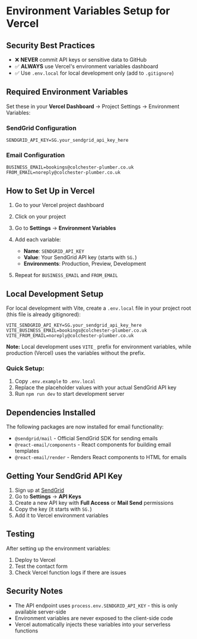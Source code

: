 # Environment Variables Setup for Vercel

## Security Best Practices
- ❌ **NEVER** commit API keys or sensitive data to GitHub
- ✅ **ALWAYS** use Vercel's environment variables dashboard
- ✅ Use `.env.local` for local development only (add to `.gitignore`)

## Required Environment Variables

Set these in your **Vercel Dashboard** → Project Settings → Environment Variables:

### SendGrid Configuration
```
SENDGRID_API_KEY=SG.your_sendgrid_api_key_here
```

### Email Configuration
```
BUSINESS_EMAIL=bookings@colchester-plumber.co.uk
FROM_EMAIL=noreply@colchester-plumber.co.uk
```

## How to Set Up in Vercel

1. Go to your Vercel project dashboard
2. Click on your project
3. Go to **Settings** → **Environment Variables**
4. Add each variable:
   - **Name**: `SENDGRID_API_KEY`
   - **Value**: Your SendGrid API key (starts with `SG.`)
   - **Environments**: Production, Preview, Development

5. Repeat for `BUSINESS_EMAIL` and `FROM_EMAIL`

## Local Development Setup

For local development with Vite, create a `.env.local` file in your project root (this file is already gitignored):

```env
VITE_SENDGRID_API_KEY=SG.your_sendgrid_api_key_here
VITE_BUSINESS_EMAIL=bookings@colchester-plumber.co.uk
VITE_FROM_EMAIL=noreply@colchester-plumber.co.uk
```

**Note:** Local development uses `VITE_` prefix for environment variables, while production (Vercel) uses the variables without the prefix.

### Quick Setup:
1. Copy `.env.example` to `.env.local`
2. Replace the placeholder values with your actual SendGrid API key
3. Run `npm run dev` to start development server

## Dependencies Installed

The following packages are now installed for email functionality:
- `@sendgrid/mail` - Official SendGrid SDK for sending emails
- `@react-email/components` - React components for building email templates
- `@react-email/render` - Renders React components to HTML for emails

## Getting Your SendGrid API Key

1. Sign up at [SendGrid](https://sendgrid.com/)
2. Go to **Settings** → **API Keys**
3. Create a new API key with **Full Access** or **Mail Send** permissions
4. Copy the key (it starts with `SG.`)
5. Add it to Vercel environment variables

## Testing

After setting up the environment variables:
1. Deploy to Vercel
2. Test the contact form
3. Check Vercel function logs if there are issues

## Security Notes

- The API endpoint uses `process.env.SENDGRID_API_KEY` - this is only available server-side
- Environment variables are never exposed to the client-side code
- Vercel automatically injects these variables into your serverless functions